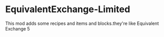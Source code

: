 EquivalentExchange-Limited
==========================

This mod adds some recipes and items and blocks.they're like Equivalent Exchange 5
